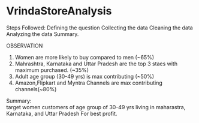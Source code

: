 # VrindaStoreAnalysis
Steps Followed:
Defining the question
Collecting the data
Cleaning the data
Analyzing the data
Summary.


OBSERVATION																																												
1. Women are more likely to buy compared to men (~65%)
2. Mahrashtra,  Karnataka and Uttar Pradesh are the top 3 staes with maximum purchased. (~35%)
3. Adult age group (30-49 yrs) is max contributing (~50%)
4.  Amazon,Flipkart and Myntra Channels are max contributing channels(~80%)																						
																						
Summary:																						
target women customers of age group of 30-49 yrs living in maharastra, Karnataka, and Uttar Pradesh For best profit.
